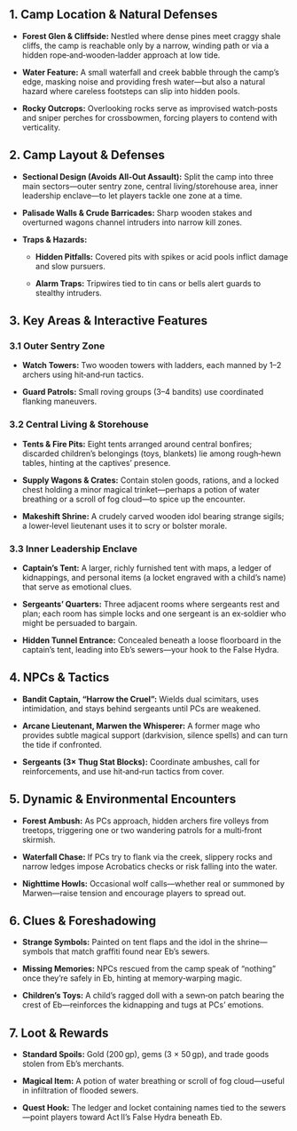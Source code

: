   ## 1. Camp Location & Natural Defenses

- **Forest Glen & Cliffside:** Nestled where dense pines meet craggy shale cliffs, the camp is reachable only by a narrow, winding path or via a hidden rope‐and‐wooden‐ladder approach at low tide.
    
- **Water Feature:** A small waterfall and creek babble through the camp’s edge, masking noise and providing fresh water—but also a natural hazard where careless footsteps can slip into hidden pools.
    
- **Rocky Outcrops:** Overlooking rocks serve as improvised watch‐posts and sniper perches for crossbowmen, forcing players to contend with verticality.
    

## 2. Camp Layout & Defenses

- **Sectional Design (Avoids All‑Out Assault):** Split the camp into three main sectors—outer sentry zone, central living/storehouse area, inner leadership enclave—to let players tackle one zone at a time.
    
- **Palisade Walls & Crude Barricades:** Sharp wooden stakes and overturned wagons channel intruders into narrow kill zones.
    
- **Traps & Hazards:**
    
    - **Hidden Pitfalls:** Covered pits with spikes or acid pools inflict damage and slow pursuers.
        
    - **Alarm Traps:** Tripwires tied to tin cans or bells alert guards to stealthy intruders.
        

## 3. Key Areas & Interactive Features

### 3.1 Outer Sentry Zone

- **Watch Towers:** Two wooden towers with ladders, each manned by 1–2 archers using hit‐and‐run tactics.
    
- **Guard Patrols:** Small roving groups (3–4 bandits) use coordinated flanking maneuvers.
    

### 3.2 Central Living & Storehouse

- **Tents & Fire Pits:** Eight tents arranged around central bonfires; discarded children’s belongings (toys, blankets) lie among rough‐hewn tables, hinting at the captives’ presence.
    
- **Supply Wagons & Crates:** Contain stolen goods, rations, and a locked chest holding a minor magical trinket—perhaps a potion of water breathing or a scroll of fog cloud—to spice up the encounter.
    
- **Makeshift Shrine:** A crudely carved wooden idol bearing strange sigils; a lower‐level lieutenant uses it to scry or bolster morale.

### 3.3 Inner Leadership Enclave

- **Captain’s Tent:** A larger, richly furnished tent with maps, a ledger of kidnappings, and personal items (a locket engraved with a child’s name) that serve as emotional clues.
    
- **Sergeants’ Quarters:** Three adjacent rooms where sergeants rest and plan; each room has simple locks and one sergeant is an ex‐soldier who might be persuaded to bargain.
    
- **Hidden Tunnel Entrance:** Concealed beneath a loose floorboard in the captain’s tent, leading into Eb’s sewers—your hook to the False Hydra.

## 4. NPCs & Tactics

- **Bandit Captain, “Harrow the Cruel”:** Wields dual scimitars, uses intimidation, and stays behind sergeants until PCs are weakened.
    
- **Arcane Lieutenant, Marwen the Whisperer:** A former mage who provides subtle magical support (darkvision, silence spells) and can turn the tide if confronted.
    
- **Sergeants (3× Thug Stat Blocks):** Coordinate ambushes, call for reinforcements, and use hit‑and‑run tactics from cover.
    

## 5. Dynamic & Environmental Encounters

- **Forest Ambush:** As PCs approach, hidden archers fire volleys from treetops, triggering one or two wandering patrols for a multi‑front skirmish.
    
- **Waterfall Chase:** If PCs try to flank via the creek, slippery rocks and narrow ledges impose Acrobatics checks or risk falling into the water.
    
- **Nighttime Howls:** Occasional wolf calls—whether real or summoned by Marwen—raise tension and encourage players to spread out.
    

## 6. Clues & Foreshadowing

- **Strange Symbols:** Painted on tent flaps and the idol in the shrine—symbols that match graffiti found near Eb’s sewers.
    
- **Missing Memories:** NPCs rescued from the camp speak of “nothing” once they’re safely in Eb, hinting at memory‐warping magic.
    
- **Children’s Toys:** A child’s ragged doll with a sewn‑on patch bearing the crest of Eb—reinforces the kidnapping and tugs at PCs’ emotions.

## 7. Loot & Rewards

- **Standard Spoils:** Gold (200 gp), gems (3 × 50 gp), and trade goods stolen from Eb’s merchants.
    
- **Magical Item:** A potion of water breathing or scroll of fog cloud—useful in infiltration of flooded sewers.
    
- **Quest Hook:** The ledger and locket containing names tied to the sewers—point players toward Act II’s False Hydra beneath Eb.